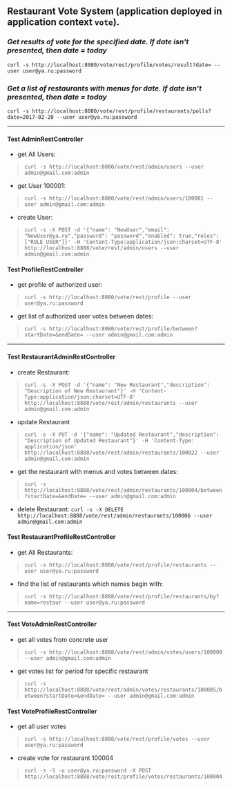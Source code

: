 ## Restaurant Vote System (application deployed in application context `vote`). ##

### *Get results of vote for the specified date. If date isn't presented, then date = today*
`curl -s http://localhost:8080/vote/rest/profile/votes/result?date= --user user@ya.ru:password`

### *Get a list of restaurants with menus for date. If date isn't presented, then date = today*
`curl -s http://localhost:8080/vote/rest/profile/restaurants/polls?date=2017-02-20 --user user@ya.ru:password`

----------

#### Test AdminRestController

- get All Users:
    
> `curl -s http://localhost:8080/vote/rest/admin/users --user admin@gmail.com:admin`

- get User 100001:
    
> `curl -s http://localhost:8080/vote/rest/admin/users/100001 --user admin@gmail.com:admin`

- create User:
    
> `curl -s -X POST -d '{"name": "NewUser","email": "NewUser@ya.ru","password": "password","enabled": true,"roles":["ROLE_USER"]}' -H 'Content-Type:application/json;charset=UTF-8' http://localhost:8888/vote/rest/admin/users --user admin@gmail.com:admin`

#### Test ProfileRestController

- get profile of authorized user:
    
> `curl -s http://localhost:8080/vote/rest/profile --user user@ya.ru:password`

- get list of authorized user votes between dates:
    
> `curl -s http://localhost:8080/vote/rest/profile/between?startDate=&endDate= --user admin@gmail.com:admin`

----------

#### Test RestaurantAdminRestController

- create Restaurant:
    
> `curl -s -X POST -d '{"name": "New Restaurant","description": "Description of New Restaurant"}' -H 'Content-Type:application/json;charset=UTF-8' http://localhost:8888/vote/rest/admin/restaurants --user  admin@gmail.com:admin`

-  update Restaurant
> `curl -s -X PUT -d '{"name": "Updated Restaurant","description": "Description of Updated Restaurant"}' -H 'Content-Type: application/json' http://localhost:8888/vote/rest/admin/restaurants/100022 --user admin@gmail.com:admin`

- get the restaurant with menus and votes between dates:

> `curl -s http://localhost:8888/vote/rest/admin/restaurants/100004/between?startDate=&endDate= --user admin@gmail.com:admin`

- delete Restaurant:
`curl -s -X DELETE http://localhost:8888/vote/rest/admin/restaurants/100006 --user admin@gmail.com:admin`

#### Test RestaurantProfileRestController

- get All Restaurants:
    
> `curl -s http://localhost:8888/vote/rest/profile/restaurants --user user@ya.ru:password`

- find the list of restaurants which names begin with:
    
> `curl -s http://localhost:8888/vote/rest/profile/restaurants/by?name=restaur --user user@ya.ru:password`

----------

#### Test VoteAdminRestController

- get all votes from concrete user

> `curl -s http://localhost:8888/vote/rest/admin/votes/users/100000 --user admin@gmail.com:admin`

- get votes list for period for specific restaurant

> `curl -s http://localhost:8888/vote/rest/admin/votes/restaurants/100005/between?startDate=&endDate= --user admin@gmail.com:admin`

#### Test VoteProfileRestController

- get all user votes

> `curl -s http://localhost:8888/vote/rest/profile/votes --user user@ya.ru:password`

- create vote for restaurant 100004

> `curl -s -S -u user@ya.ru:password -X POST http://localhost:8888/vote/rest/profile/votes/restaurants/100004`

